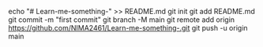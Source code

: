 echo "# Learn-me-something-" >> README.md
git init
git add README.md
git commit -m "first commit"
git branch -M main
git remote add origin https://github.com/NIMA2461/Learn-me-something-.git
git push -u origin main
